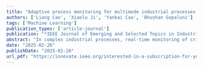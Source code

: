 ```yaml
---
title: "Adaptive process monitoring for multimode industrial processes through machine learning"
authors: ['Liang Cao', 'Xiaolu Ji', 'Yankai Cao', 'Bhushan Gopaluni']
tags: ['Machine Learning']
publication_types: ['article-journal']
publication: "*IEEE Journal of Emerging and Selected Topics in Industrial Electronics, 1-9*"
abstract: "In complex industrial processes, real-time monitoring of critical variables is essential for ensuring operational safety and efficiency. Traditional process monitoring models often struggle with processes characterized by multiple operating modes, leading to decreased prediction accuracy and reliability. Existing methods typically require prior knowledge of the number of operating modes and cannot adapt to new modes that emerge over time, limiting their applicability in dynamic industrial environments. To address these challenges, we propose an adaptive process monitoring framework that automatically identifies operating modes using change point detection and classifies data using Gaussian mixture models. Specialized sub-soft sensor models are then constructed for each identified mode. This approach eliminates the need for prior knowledge of operating modes and enables the system to adapt to new operating conditions in real time. The effectiveness of the proposed methodology is demonstrated through a case study on the fluid catalytic cracking unit at the Parkland Refinery. The results show that our adaptive segmented model achieves an RMSE of 2.645 and an R2 of 0.819, significantly outperforming the non-segmented model with an RMSE of 5.037 and a negative R2 of -0.597. This adaptive framework enhances operational safety and efficiency by providing a robust and flexible monitoring solution for dynamically changing industrial processes."
date: "2025-02-26"
publishDate: "2025-02-26"
url_pdf: "https://innovate.ieee.org/interested-in-a-subscription-for-your-organization/?LT=XPLLG_XPL_2022_SUB_SignIn_Purchase"
---
```

